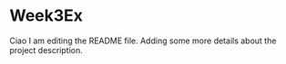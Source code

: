 # Week3Ex
Ciao
I am editing the README file. Adding some more details about the project description.

